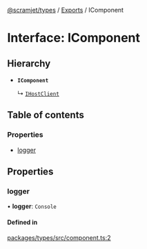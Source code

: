 [@scramjet/types](../README.md) / [Exports](../modules.md) / IComponent

# Interface: IComponent

## Hierarchy

- **`IComponent`**

  ↳ [`IHostClient`](ihostclient.md)

## Table of contents

### Properties

- [logger](icomponent.md#logger)

## Properties

### logger

• **logger**: `Console`

#### Defined in

[packages/types/src/component.ts:2](https://github.com/scramjetorg/transform-hub/blob/HEAD/packages/types/src/component.ts#L2)
